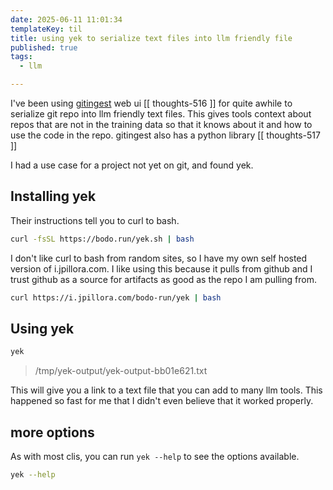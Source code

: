 ```yaml
---
date: 2025-06-11 11:01:34
templateKey: til
title: using yek to serialize text files into llm friendly file
published: true
tags:
  - llm

---
```


I've been using [gitingest](https://gitingest.com/) web ui [[ thoughts-516 ]]
for quite awhile to serialize git repo into llm friendly text files.  This
gives tools context about repos that are not in the training data so that it
knows about it and how to use the code in the repo.  gitingest also has a
python library [[ thoughts-517 ]]

I had a use case for a project not yet on git, and found yek.

## Installing yek

Their instructions tell you to curl to bash.

``` bash
curl -fsSL https://bodo.run/yek.sh | bash
```

I don't like curl to bash from random sites, so I have my own self hosted
version of i.jpillora.com.  I like using this because it pulls from github and
I trust github as a source for artifacts as good as the repo I am pulling
from.

``` bash
curl https://i.jpillora.com/bodo-run/yek | bash
```

## Using yek

``` bash
yek
```

> /tmp/yek-output/yek-output-bb01e621.txt

This will give you a link to a text file that you can add to many llm tools.
This happened so fast for me that I didn't even believe that it worked
properly.

## more options

As with most clis, you can run `yek --help` to see the options available.

``` bash
yek --help
```
